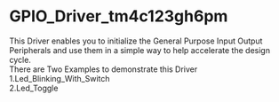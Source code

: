 # GPIO_Driver_tm4c123gh6pm
This Driver enables you to initialize the General Purpose Input Output Peripherals and use them in a simple way to help accelerate the design cycle.  
There are Two Examples to demonstrate this Driver
1.Led_Blinking_With_Switch  
2.Led_Toggle  
